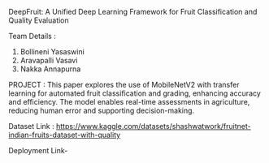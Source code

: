 DeepFruit: A Unified Deep Learning Framework for Fruit Classification and Quality Evaluation

Team Details :
1. Bollineni Yasaswini
2. Aravapalli Vasavi
3. Nakka Annapurna
   
PROJECT :
This paper explores the use of MobileNetV2 with transfer learning for automated fruit classification and grading, enhancing accuracy and efficiency.
The model enables real-time assessments in agriculture, reducing human error and supporting decision-making.

Dataset Link : 
https://www.kaggle.com/datasets/shashwatwork/fruitnet-indian-fruits-dataset-with-quality

Deployment
Link-
